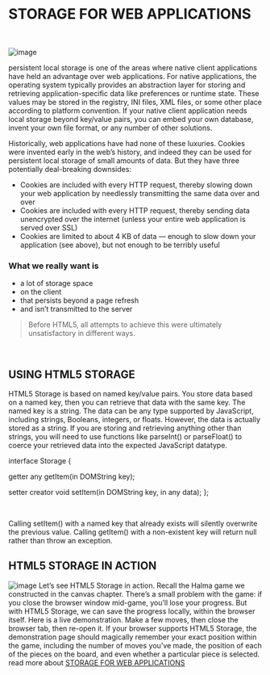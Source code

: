 # STORAGE FOR WEB APPLICATIONS

<p>&nbsp;</p>

![image](https://www.scnsoft.com/blog-pictures/web-apps/web-application-architecture-03.png)

persistent local storage is one of the areas where native client applications have held an advantage over web applications. For native applications, the operating system typically provides an abstraction layer for storing and retrieving application-specific data like preferences or runtime state. These values may be stored in the registry, INI files, XML files, or some other place according to platform convention. If your native client application needs local storage beyond key/value pairs, you can embed your own database, invent your own file format, or any number of other solutions.
&nbsp;

Historically, web applications have had none of these luxuries. Cookies were invented early in the web’s history, and indeed they can be used for persistent local storage of small amounts of data. But they have three potentially deal-breaking downsides:
&nbsp;
- Cookies are included with every HTTP request, thereby slowing down your web application by needlessly transmitting the same data over and over
- Cookies are included with every HTTP request, thereby sending data unencrypted over the internet (unless your entire web application is served over SSL)
- Cookies are limited to about 4 KB of data — enough to slow down your application (see above), but not enough to be terribly useful
### What we really want is

- a lot of storage space
- on the client
- that persists beyond a page refresh
- and isn’t transmitted to the server
> Before HTML5, all attempts to achieve this were ultimately unsatisfactory in different ways.
<p>&nbsp;</p>

## USING HTML5 STORAGE
HTML5 Storage is based on named key/value pairs. You store data based on a named key, then you can retrieve that data with the same key. The named key is a string. The data can be any type supported by JavaScript, including strings, Booleans, integers, or floats. However, the data is actually stored as a string. If you are storing and retrieving anything other than strings, you will need to use functions like parseInt() or parseFloat() to coerce your retrieved data into the expected JavaScript datatype.

interface Storage {&nbsp;

getter any getItem(in DOMString key);&nbsp;

setter creator void setItem(in DOMString key, in any data);
};

&nbsp;

Calling setItem() with a named key that already exists will silently overwrite the previous value. Calling getItem() with a non-existent key will return null rather than throw an exception.

## HTML5 STORAGE IN ACTION

![image](https://www.webfx.com/blog/images/assets/cdn.sixrevisions.com/0182-01_introduction_html5_webstorage_thumbnail.jpg)
Let’s see HTML5 Storage in action. Recall the Halma game we constructed in the canvas chapter. There’s a small problem with the game: if you close the browser window mid-game, you’ll lose your progress. But with HTML5 Storage, we can save the progress locally, within the browser itself. Here is a live demonstration. Make a few moves, then close the browser tab, then re-open it. If your browser supports HTML5 Storage, the demonstration page should magically remember your exact position within the game, including the number of moves you’ve made, the position of each of the pieces on the board, and even whether a particular piece is selected.
 read more about [STORAGE FOR WEB APPLICATIONS](http://diveinto.html5doctor.com/storage.html)